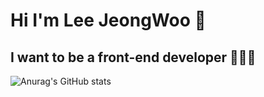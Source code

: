 # Hi I'm Lee JeongWoo 👋
## I want to be a front-end developer 👨‍💻😂
![Anurag's GitHub stats](https://github-readme-stats.vercel.app/api?username=handsomejeongwoo_icons=true&theme=radical)
<!--
**handsomejeongwoo/handsomejeongwoo** is a ✨ _special_ ✨ repository because its `README.md` (this file) appears on your GitHub profile.

Here are some ideas to get you started:

- 🔭 I’m currently working on ...
- 🌱 I’m currently learning ...
- 👯 I’m looking to collaborate on ...
- 🤔 I’m looking for help with ...
- 💬 Ask me about ...
- 📫 How to reach me: ...
- 😄 Pronouns: ...
- ⚡ Fun fact: ...
-->
